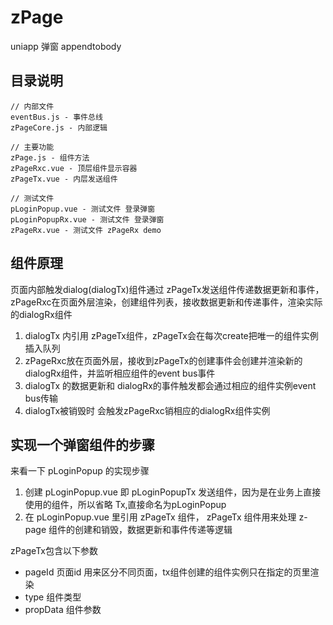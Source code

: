 # zPage
uniapp 弹窗 appendtobody


## 目录说明

```
// 内部文件
eventBus.js - 事件总线
zPageCore.js - 内部逻辑

// 主要功能
zPage.js - 组件方法
zPageRxc.vue - 顶层组件显示容器
zPageTx.vue - 内层发送组件

// 测试文件
pLoginPopup.vue - 测试文件 登录弹窗
pLoginPopupRx.vue - 测试文件 登录弹窗
zPageRx.vue - 测试文件 zPageRx demo
```

## 组件原理

页面内部触发dialog(dialogTx)组件通过 zPageTx发送组件传递数据更新和事件，  
zPageRxc在页面外层渲染，创建组件列表，接收数据更新和传递事件，渲染实际的dialogRx组件

1. dialogTx 内引用 zPageTx组件，zPageTx会在每次create把唯一的组件实例插入队列
2. zPageRxc放在页面外层，接收到zPageTx的创建事件会创建并渲染新的dialogRx组件，并监听相应组件的event bus事件
3. dialogTx 的数据更新和 dialogRx的事件触发都会通过相应的组件实例event bus传输
4. dialogTx被销毁时 会触发zPageRxc销相应的dialogRx组件实例

## 实现一个弹窗组件的步骤
来看一下 pLoginPopup 的实现步骤

1. 创建 pLoginPopup.vue 即 pLoginPopupTx 发送组件，因为是在业务上直接使用的组件，所以省略 Tx,直接命名为pLoginPopup
2. 在 pLoginPopup.vue 里引用 zPageTx 组件， zPageTx 组件用来处理 z-page 组件的创建和销毁，数据更新和事件传递等逻辑

zPageTx包含以下参数
- pageId 页面id 用来区分不同页面，tx组件创建的组件实例只在指定的页里渲染
- type 组件类型
- propData 组件参数